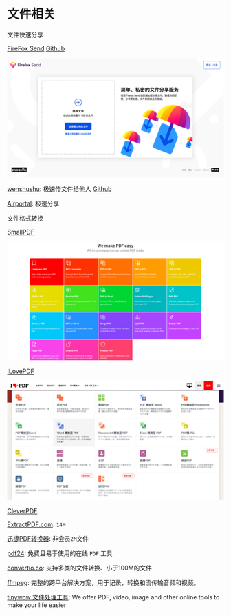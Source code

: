 # 文件相关

文件快速分享

[FireFox Send](<https://send.firefox.com/>) [Github](<https://github.com/mozilla/send>)

![firefox-send](./images/firefox-send.png)

[wenshushu](https://www.wenshushu.cn/): 极速传文件给他人 [Github](https://github.com/Aruelius/wenshushu)

[Airportal](https://airportal.cn/): 极速分享

文件格式转换


[SmallPDF](https://smallpdf.com/)

![smallpdf](./images/smallpdf.png)

[ILovePDF](https://www.ilovepdf.com/zh-tw)

![Ilovepdf](./images/Ilovepdf.png)

[CleverPDF](https://www.cleverpdf.com/cn)

[ExtractPDF.com](https://www.extractpdf.com/zh.html): `14M`

[迅捷PDF转换器](https://app.xunjiepdf.com/): 非会员`2M`文件

[pdf24](https://tools.pdf24.org/zh/): 免费且易于使用的在线 `PDF` 工具

[convertio.co](https://convertio.co/zh/): 支持多类的文件转换、小于100M的文件

[ffmpeg](http://ffmpeg.org/): 完整的跨平台解决方案，用于记录，转换和流传输音频和视频。

[tinywow 文件处理工具](https://tinywow.com/): We offer PDF, video, image and other online tools to make your life easier
